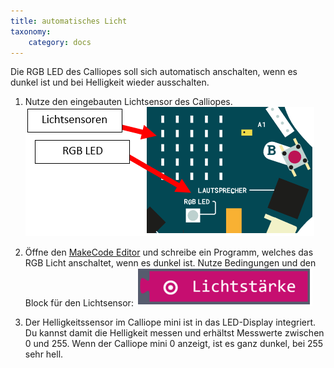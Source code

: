 ```yaml
---
title: automatisches Licht
taxonomy:
    category: docs
---
```


Die RGB LED des Calliopes soll sich automatisch anschalten, wenn es dunkel ist und bei Helligkeit wieder ausschalten.

1. Nutze den eingebauten Lichtsensor des Calliopes.
![alt](./lichtsensor.png)

2. Öffne den [MakeCode Editor](https://makecode.calliope.cc/) und schreibe ein Programm, welches das RGB Licht anschaltet, wenn es dunkel ist. Nutze Bedingungen und den Block für den Lichtsensor:
![alt](./lichtblock.png)

3. Der Helligkeitssensor im Calliope mini ist in das LED-Display integriert. Du kannst damit die Helligkeit 
messen und erhältst Messwerte zwischen 0 und 255. Wenn der Calliope mini 0 anzeigt, ist es ganz 
dunkel, bei 255 sehr hell.
